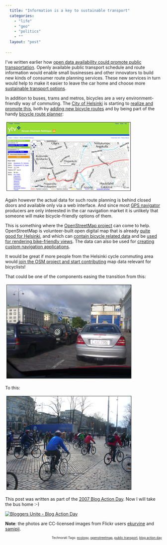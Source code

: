 ```yaml
---
  title: "Information is a key to sustainable transport"
  categories: 
    - "life"
    - "geo"
    - "politics"
    - ""
  layout: "post"

---
```

I've written earlier how <a href="http://bergie.iki.fi/blog/making_public_transport_easier_through_open_data/">open data availability could promote public transportation</a>. Openly available public transport schedule and route information would enable small businesses and other innovators to build new kinds of consumer route planning services. These new services in turn would help to make it easier to leave the car home and choose more <a href="http://www.euractiv.com/en/transport/sustainable-transport/article-117545">sustainable transport options</a>.

In addition to buses, trams and metros, bicycles are a very environment-friendly way of commuting. The <a href="http://en.wikipedia.org/wiki/Helsinki">City of Helsinki</a> is starting to <a href="http://www.helsinki.fi/en/index/matkailu/liikunta/katevastipyoraillen.html">realize and promote this</a>, both by <a href="http://www.hs.fi/kaupunki/artikkeli/Helsinkiin+rakennetaan+paljon+uusia+py%C3%B6r%C3%A4teit%C3%A4/1135230650447">adding new bicycle routes</a> and by being part of the handy <a href="http://kevytliikenne.ytv.fi/">bicycle route planner</a>:

<img src="/files/ytv-kevytliikenne-reittiopas.jpg" height="219" width="398" border="1" hspace="4" vspace="4" alt="Ytv-Kevytliikenne-Reittiopas" />

Again however the actual data for such route planning is behind closed doors and available only via a web interface. And since most <a href="http://en.wikipedia.org/wiki/Automotive_navigation_system">GPS navigator</a> producers are only interested in the car navigation market it is unlikely that someone will make bicycle-friendly options of them.

This is something where the <a href="http://openstreetmap.org/">OpenStreetMap project</a> can come to help. OpenStreetMap is volunteer-built open digital map that is already <a href="http://bergie.iki.fi/blog/openstreetmap_helsinki_is_getting_pretty_good/">quite good for Helsinki</a>, and which can <a href="http://wiki.openstreetmap.org/index.php/Cycleway">contain bicycle related data</a> and be <a href="http://wiki.openstreetmap.org/index.php/Cycle_layer">used for rendering bike-friendly views</a>. The data can also be used for <a href="http://bergie.iki.fi/blog/notes_from_the_state_of_the_map_conference/#b3a9ee267eb9b222235a1f048755da38">creating custom navigation applications</a>.

It would be great if more people from the Helsinki cycle commuting area would <a href="http://wiki.openstreetmap.org/index.php/Beginners%27_Guide">join the OSM project and start contributing</a> map data relevant for bicyclists!

That could be one of the components easing the transition from this:

<img src="/files/ekurvine_helsinki_traffic.jpg" height="300" width="400" border="1" hspace="4" vspace="4" alt="Ekurvine Helsinki Traffic" />

To this:

<img src="/files/samipii_critical_mass.jpg" height="300" width="400" border="1" hspace="4" vspace="4" alt="Samipii Critical Mass" />

This post was written as part of the <a href="http://blogactionday.org/">2007 Blog Action Day</a>. Now I will take the bus home :-)

<a href="http://blogactionday.org"><img src="http://blogactionday.org/images/action_234x60.jpg" alt="Bloggers Unite - Blog Action Day"></a>

<strong>Note</strong>: the photos are CC-licensed images from Flickr users <a href="http://flickr.com/photos/ekurvine/550878169/">ekurvine</a> and <a href="http://flickr.com/photos/samipii/454313268/">samipii</a>.

<p style="text-align:right;font-size:10px;">Technorati Tags: <a href="http://www.technorati.com/tag/ecology" rel="tag">ecology</a>, <a href="http://www.technorati.com/tag/openstreetmap" rel="tag">openstreetmap</a>, <a href="http://www.technorati.com/tag/public transport" rel="tag">public transport</a>, <a href="http://www.technorati.com/tag/blog action day" rel="tag">blog action day</a></p>